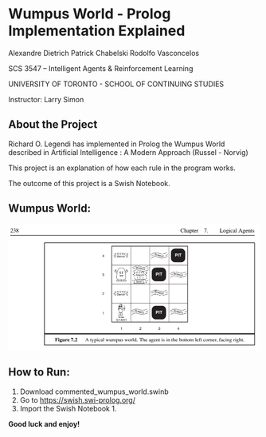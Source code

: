# Wumpus World - Prolog Implementation Explained
Alexandre Dietrich
Patrick Chabelski
Rodolfo Vasconcelos

SCS 3547 – Intelligent Agents & Reinforcement Learning

UNIVERSITY OF TORONTO - SCHOOL OF CONTINUING STUDIES

Instructor: Larry Simon

## About the Project
Richard O. Legendi has implemented in Prolog the Wumpus World described in Artificial Intelligence : A Modern Approach (Russel - Norvig)

This project is an explanation of how each rule in the program works.

The outcome of this project is a Swish Notebook.

## Wumpus World:
![Wumpus World](https://raw.githubusercontent.com/ravasconcelos/wumpus_world/master/figure_7_2.png)

## How to Run:
1. Download commented_wumpus_world.swinb
1. Go to https://swish.swi-prolog.org/
1. Import the Swish Notebook
    1. 


**Good luck and enjoy!**
